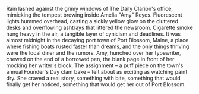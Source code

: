 Rain lashed against the grimy windows of The Daily Clarion's office, mimicking the tempest brewing inside Amelia "Amy" Reyes.  Fluorescent lights hummed overhead, casting a sickly yellow glow on the cluttered desks and overflowing ashtrays that littered the newsroom.  Cigarette smoke hung heavy in the air, a tangible layer of cynicism and deadlines.  It was almost midnight in the decaying port town of Port Blossom, Maine, a place where fishing boats rusted faster than dreams, and the only things thriving were the local diner and the rumors. Amy, hunched over her typewriter, chewed on the end of a borrowed pen, the blank page in front of her mocking her writer's block. The assignment – a puff piece on the town's annual Founder's Day clam bake – felt about as exciting as watching paint dry.  She craved a real story, something with bite, something that would finally get her noticed, something that would get her out of Port Blossom.
